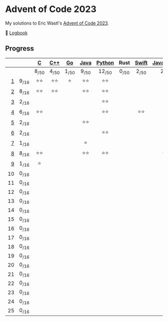 # Advent of Code 2023

My solutions to Eric Wastl's [Advent of Code 2023](https://adventofcode.com/2023).

📝 [Logbook](logbook/README.md)

## Progress

| | | [C](/aoc23c/) | [C++](/aoc23cpp/) | [Go](/aoc23/go/) | [Java](/aoc23java/) | [Python](/aoc23py/) | Rust | [Swift](/aoc23swift/) | [JavaScript](/aoc23js/) |
|--:|:-:|:-:|:-:|:-:|:-:|:-:|:-:|:-:|:-:|
| | | 8<sub>/50</sub> | 4<sub>/50</sub> | 1<sub>/50</sub> | 9<sub>/50</sub> | 12<sub>/50</sub> | 0<sub>/50</sub> | 2<sub>/50</sub> | 2<sub>/50</sub> |
|  [1](logbook/day01.md) | 9<sub>/16</sub> | ⭐️⭐️ | ⭐️⭐️ | ⭐️ | ⭐️⭐️ | ⭐️⭐️ | | | |
|  [2](logbook/day02.md) | 8<sub>/16</sub> | ⭐️⭐️ | ⭐️⭐️ | | ⭐️⭐️ | ⭐️⭐️ | | | |
|  [3](logbook/day03.md) | 2<sub>/16</sub> | | | | | ⭐️⭐️ | | | |
|  [4](logbook/day04.md) | 6<sub>/16</sub> | ⭐️⭐️ | | | | ⭐️⭐️ | | ⭐️⭐️ | |
|  [5](logbook/day05.md) | 2<sub>/16</sub> | | | | ⭐️⭐️ | | | | |
|  [6](logbook/day06.md) | 2<sub>/16</sub> | | | | | ⭐️⭐️ | | | |
|  [7](logbook/day07.md) | 1<sub>/16</sub> | | | | ⭐️ | | | | |
|  [8](logbook/day08.md) | 8<sub>/16</sub> | ⭐️⭐️ | | | ⭐️⭐️ | ⭐️⭐️ | | | ⭐️⭐️ |
|  [9](logbook/day09.md) | 1<sub>/16</sub> | ⭐️ | | | | | | | |
| 10 | 0<sub>/16</sub> | | | | | | | | |
| 11 | 0<sub>/16</sub> | | | | | | | | |
| 12 | 0<sub>/16</sub> | | | | | | | | |
| 13 | 0<sub>/16</sub> | | | | | | | | |
| 14 | 0<sub>/16</sub> | | | | | | | | |
| 15 | 0<sub>/16</sub> | | | | | | | | |
| 16 | 0<sub>/16</sub> | | | | | | | | |
| 17 | 0<sub>/16</sub> | | | | | | | | |
| 18 | 0<sub>/16</sub> | | | | | | | | |
| 19 | 0<sub>/16</sub> | | | | | | | | |
| 20 | 0<sub>/16</sub> | | | | | | | | |
| 21 | 0<sub>/16</sub> | | | | | | | | |
| 22 | 0<sub>/16</sub> | | | | | | | | |
| 23 | 0<sub>/16</sub> | | | | | | | | |
| 24 | 0<sub>/16</sub> | | | | | | | | |
| 25 | 0<sub>/16</sub> | | | | | | | | |
